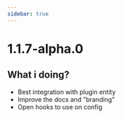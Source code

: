 ```yaml
---
sidebar: true
---
```


# 1.1.7-alpha.0

## What i doing?

- Best integration with plugin entity
- Improve the docs and "branding"
- Open hooks to use on config